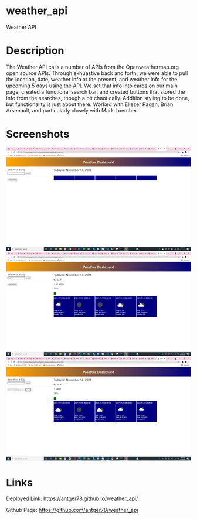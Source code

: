 # weather_api
Weather API
# Description
The Weather API calls a number of APIs from the Openweathermap.org open source APIs. Through exhuastive back and forth, we were able to pull the location, date, weather info at the present, and weather info for the upcoming 5 days using the API.  We set that info into cards on our main page, created a functional search bar, and created buttons that stored the info from the searches, though a bit chaotically.  Addition styling to be done, but functionality is just about there. Worked with Eliezer Pagan, Brian Arsenault, and particularly closely with Mark Loercher.
# Screenshots
![Screenshot_1](https://github.com/antger78/weather_api/blob/main/Screenshot_1.png?raw=true)
![Screenshot_2](https://github.com/antger78/weather_api/blob/main/Screenshot_2.png?raw=true)
![Screenshot_3](https://github.com/antger78/weather_api/blob/main/Screenshot_3.png?raw=true)
# Links
Deployed Link: https://antger78.github.io/weather_api/

Github Page: https://github.com/antger78/weather_api
